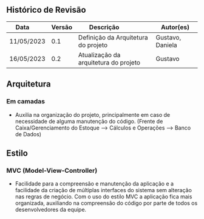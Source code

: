 ## Histórico de Revisão

| Data       | Versão | Descrição            | Autor(es) |
| ---------- | ------ | -------------------- | ------------------------------------------------------------ |
|11/05/2023 | 0.1 | Definição da Arquitetura do projeto | Gustavo, Daniela|
|16/05/2023 | 0.2 | Atualização da arquitetura do projeto | Gustavo |


## <b>Arquitetura</b>

### <b>Em camadas</b>
* Auxilia na organização do projeto, principalmente em caso de necessidade de alguma manutenção do código. (Frente de Caixa/Gerenciamento do Estoque --> Cálculos e Operações --> Banco de Dados)

## <b>Estilo</b>

### <b>MVC (Model-View-Controller)</b>
* Facilidade para a compreensão e manutenção da aplicação e a facilidade da criação de múltiplas interfaces do sistema sem alteração nas regras de negócio. Com o uso do estilo MVC a aplicação fica mais organizada, auxiliando na compreensão do código por parte de todos os desenvolvedores da equipe.